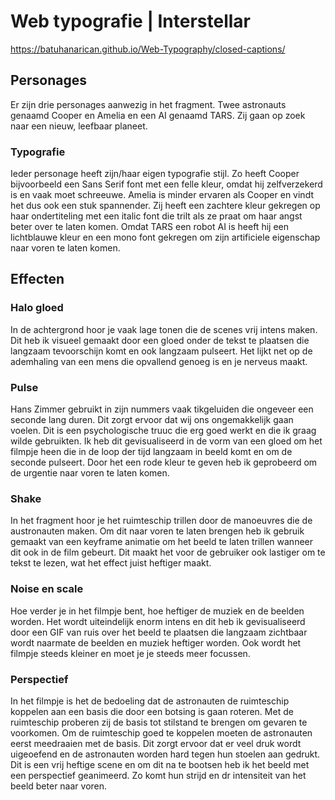 # Web typografie | Interstellar

https://batuhanarican.github.io/Web-Typography/closed-captions/

## Personages
Er zijn drie personages aanwezig in het fragment. Twee astronauts genaamd Cooper en Amelia en een AI genaamd TARS. Zij gaan op zoek naar een nieuw, leefbaar planeet.

### Typografie
Ieder personage heeft zijn/haar eigen typografie stijl. Zo heeft Cooper bijvoorbeeld een Sans Serif font met een felle kleur, omdat hij zelfverzekerd is en vaak moet schreeuwe. Amelia is minder ervaren als Cooper en vindt het dus ook een stuk spannender. Zij heeft een zachtere kleur gekregen op haar ondertiteling met een italic font die trilt als ze praat om haar angst beter over te laten komen. Omdat TARS een robot AI is heeft hij een lichtblauwe kleur en een mono font gekregen om zijn artificiele eigenschap naar voren te laten komen.

## Effecten
### Halo gloed
In de achtergrond hoor je vaak lage tonen die de scenes vrij intens maken. Dit heb ik visueel gemaakt door een gloed onder de tekst te plaatsen die langzaam tevoorschijn komt en ook langzaam pulseert. Het lijkt net op de ademhaling van een mens die opvallend genoeg is en je nerveus maakt.

### Pulse
Hans Zimmer gebruikt in zijn nummers vaak tikgeluiden die ongeveer een seconde lang duren. Dit zorgt ervoor dat wij ons ongemakkelijk gaan voelen. Dit is een psychologische truuc die erg goed werkt en die ik graag wilde gebruikten. Ik heb dit gevisualiseerd in de vorm van een gloed om het filmpje heen die in de loop der tijd langzaam in beeld komt en om de seconde pulseert. Door het een rode kleur te geven heb ik geprobeerd om de urgentie naar voren te laten komen.

### Shake
In het fragment hoor je het ruimteschip trillen door de manoeuvres die de austronauten maken. Om dit naar voren te laten brengen heb ik gebruik gemaakt van een keyframe animatie om het beeld te laten trillen wanneer dit ook in de film gebeurt. Dit maakt het voor de gebruiker ook lastiger om te tekst te lezen, wat het effect juist heftiger maakt. 

### Noise en scale
Hoe verder je in het filmpje bent, hoe heftiger de muziek en de beelden worden. Het wordt uiteindelijk enorm intens en dit heb ik gevisualiseerd door een GIF van ruis over het beeld te plaatsen die langzaam zichtbaar wordt naarmate de beelden en muziek heftiger worden. Ook wordt het filmpje steeds kleiner en moet je je steeds meer focussen.

### Perspectief
In het filmpje is het de bedoeling dat de astronauten de ruimteschip koppelen aan een basis die door een botsing is gaan roteren. Met de ruimteschip proberen zij de basis tot stilstand te brengen om gevaren te voorkomen. Om de ruimteschip goed te koppelen moeten de astronauten eerst meedraaien met de basis. Dit zorgt ervoor dat er veel druk wordt uigeoefend en de astronauten worden hard tegen hun stoelen aan gedrukt. Dit is een vrij heftige scene en om dit na te bootsen heb ik het beeld met een perspectief geanimeerd. Zo komt hun strijd en dr intensiteit van het beeld beter naar voren. 
